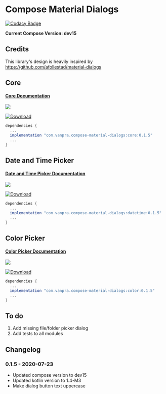 # Compose Material Dialogs

[![Codacy Badge](https://api.codacy.com/project/badge/Grade/5990ad24f5ca434299916697e3fc0fe2)](https://app.codacy.com/manual/pranav.maganti/compose-material-dialogs?utm_source=github.com&utm_medium=referral&utm_content=vanpra/compose-material-dialogs&utm_campaign=Badge_Grade_Dashboard)

**Current Compose Version: dev15**

## Credits

This library's design is heavily inspired by https://github.com/afollestad/material-dialogs

## Core

#### [Core Documentation](https://github.com/vanpra/compose-material-dialogs/blob/main/documentation/Core.md)

![](https://raw.githubusercontent.com/vanpra/compose-material-dialogs/main/imgs/full_core.png)

[ ![Download](https://api.bintray.com/packages/vanpra/maven/compose-material-dialogs:core/images/download.svg?version=0.1.5) ](https://bintray.com/vanpra/maven/compose-material-dialogs:core/0.1.5/link)

```gradle
dependencies {
  ...
  implementation "com.vanpra.compose-material-dialogs:core:0.1.5" 
  ...
}
```

## Date and Time Picker

#### [Date and Time Picker Documentation](https://github.com/vanpra/compose-material-dialogs/blob/main/documentation/DateTimePicker.md)

![](https://raw.githubusercontent.com/vanpra/ComposeDateTimePicker/master/imgs/datetime.jpg)

[ ![Download](https://api.bintray.com/packages/vanpra/maven/compose-material-dialogs:datetime/images/download.svg?version=0.1.5) ](https://bintray.com/vanpra/maven/compose-material-dialogs:datetime/0.1.5/link)

```gradle
dependencies {
  ...
  implementation "com.vanpra.compose-material-dialogs:datetime:0.1.5"
  ...
}
```

## Color Picker

#### [Color Picker Documentation](https://github.com/vanpra/compose-material-dialogs/blob/main/documentation/ColorPicker.md)

![](https://raw.githubusercontent.com/vanpra/compose-material-dialogs/main/imgs/color_picker.png)

[ ![Download](https://api.bintray.com/packages/vanpra/maven/compose-material-dialogs:color/images/download.svg?version=0.1.5) ](https://bintray.com/vanpra/maven/compose-material-dialogs:color/0.1.5/link)

```gradle
dependencies {
  ...
  implementation "com.vanpra.compose-material-dialogs:color:0.1.5"
  ...
}
```



## To do

1. Add missing file/folder picker dialog
2. Add tests to all modules

## Changelog

### 0.1.5  - 2020-07-23

- Updated compose version to dev15
- Updated kotlin version to 1.4-M3
- Make dialog button text uppercase